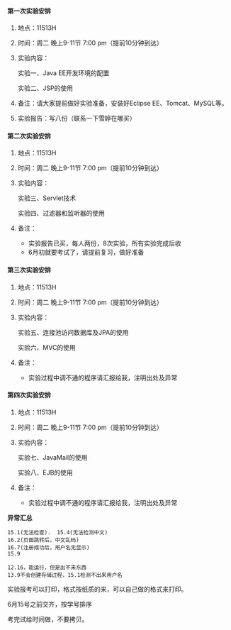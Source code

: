 #### 第一次实验安排

1. 地点：11513H 

2. 时间：周二 晚上9-11节 7:00 pm（提前10分钟到达） 

3. 实验内容：    

   实验一、Java EE开发环境的配置    

   实验二、JSP的使用 

4. 备注：请大家提前做好实验准备，安装好Eclipse EE、Tomcat、MySQL等。 
5. 实验报告：写八份（联系一下雪婷在哪买）



#### 第二次实验安排

1. 地点：11513H 

2. 时间：周二 晚上9-11节 7:00 pm（提前10分钟到达） 

3. 实验内容：    

   实验三、Servlet技术   

   实验四、过滤器和监听器的使用

4. 备注：

   + 实验报告已买，每人两份，8次实验，所有实验完成后收
   + 6月初就要考试了，请提前复习，做好准备



#### 第三次实验安排

1. 地点：11513H 

2. 时间：周二 晚上9-11节 7:00 pm（提前10分钟到达） 

3. 实验内容：    

   实验五、连接池访问数据库及JPA的使用

   实验六、MVC的使用

4. 备注：

   - 实验过程中调不通的程序请汇报给我，注明出处及异常



#### 第四次实验安排

1. 地点：11513H 

2. 时间：周二 晚上9-11节 7:00 pm（提前10分钟到达） 

3. 实验内容：    

   实验七、JavaMail的使用

   实验八、EJB的使用

4. 备注：

   - 实验过程中调不通的程序请汇报给我，注明出处及异常



**异常汇总**

```
15.1(无法检查).  15.4(无法检测中文)
16.2(页面跳转后，中文乱码)
16.7(注册成功后，用户名无显示)
15.9

12.16，能运行，但是出不来东西
13.9不会创建存储过程，15.1检测不出来用户名
```

实验报考可以打印，格式按纸质的来，可以自己做的格式来打印。

6月15号之前交齐，按学号排序

考完试给时间做，不要拷贝。



